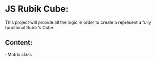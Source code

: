 # JS Rubik Cube:
This project will provide all the logic in order to create a represent a fully functional Rubik's Cube.

## Content:

· Matrix class